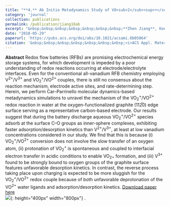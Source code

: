 ```yaml
---
title: "**4.** Ab Initio Metadynamics Study of VO<sub>2</sub><sup>+</sup>/VO<sup>2+</sup> Redox Reaction Mechanism at the Graphite Edge-Water Interface"
category: 'journal'
collection: publications
permalink: /publication/jiang18ab
excerpt: "&nbsp;&nbsp;&nbsp;&nbsp;&nbsp;&nbsp;&nbsp;**Zhen Jiang**, Konstantin Klyukin, and Vitaly Alexandrov"
date: "2018-05-29"
paperurl: 'https://pubs.acs.org/doi/abs/10.1021/acsami.8b05864'
citation: '&nbsp;&nbsp;&nbsp;&nbsp;&nbsp;&nbsp;&nbsp;<i>ACS Appl. Mater. Interfaces</i> 10 (24), 20621–20626 (2018)'
---
```

**Abstract** Redox flow batteries (RFBs) are promising electrochemical energy storage systems, for which development is impeded by a poor understanding of redox reactions occurring at electrode/electrolyte interfaces. Even for the conventional all-vanadium RFB chemistry employing V<sup>2+</sup>/V<sup>3+</sup> and VO<sub>2</sub><sup>+</sup>/VO<sup>2+</sup> couples, there is still no consensus about the reaction mechanism, electrode active sites, and rate-determining step. Herein, we perform Car–Parrinello molecular dynamics-based metadynamics simulations to unravel the mechanism of the VO<sub>2</sub><sup>+</sup>/VO<sup>2+</sup> redox reaction in water at the oxygen-functionalized graphite (112̅0) edge surface serving as a representative carbon-based electrode. Our results suggest that during the battery discharge aqueous VO<sub>2</sub><sup>+</sup>/VO<sup>2+</sup> species adsorb at the surface C–O groups as inner-sphere complexes, exhibiting faster adsorption/desorption kinetics than V<sup>2+</sup>/V<sup>3+</sup>, at least at low vanadium concentrations considered in our study. We find that this is because (i) VO<sub>2</sub><sup>+</sup>/VO<sup>2+</sup> conversion does not involve the slow transfer of an oxygen atom, (ii) protonation of VO<sub>2</sub><sup>+</sup> is spontaneous and coupled to interfacial electron transfer in acidic conditions to enable VO<sub>2+</sub> formation, and (iii) V<sup>3+</sup> found to be strongly bound to oxygen groups of the graphite surface features unfavorable desorption kinetics. In contrast, the reverse process taking place upon charging is expected to be more sluggish for the VO<sub>2</sub><sup>+</sup>/VO<sup>2+</sup> redox couple because of both unfavorable deprotonation of the VO<sup>2+</sup> water ligands and adsorption/desorption kinetics.
[Download paper here](https://github.com/ZhenJiang16/personal/tree/master/files/jiang18ab.pdf)
<br/>![]({{site.baseurl}}/images/jiang18ab.gif){: height="400px" width="800px"} .
